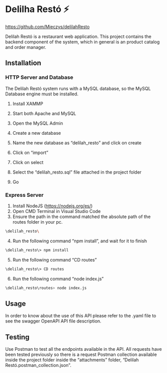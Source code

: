 # Delilha Restó :zap:
https://github.com/Mieczys/delilahResto


Delilah Restó is a restaurant web application. This project contains the backend component of the system, which in general is an product catalog and order manager.

## Installation

### HTTP Server and Database

The Delilah Restó system runs with a MySQL database, so the MySQL Database engine must be installed.

1. Install XAMMP

2. Start both Apache and MySQL

3. Open the MySQL Admin

4. Create a new database

5. Name the new database as “delilah_resto” and click on create

6. Click on “import”

7. Click on select

8. Select the “delilah_resto.sql” file attached in the project folder

9. Go


### Express Server

1. Install NodeJS (https://nodejs.org/es/)
2. Open CMD Terminal in Visual Studio Code
3. Ensure the path in the command matched the absolute path of the routes folder in your pc.

```bash
\delilah_resto\
```

4. Run the following command “npm install”, and wait for it to finish

```bash
\delilah_resto\> npm install
```

5. Run the following command “CD routes”

```bash
\delilah_resto\> CD routes
```

6. Run the following command “node index.js”

```bash
\delilah_resto\routes> node index.js
```

## Usage

In order to know about the use of this API please refer to the .yaml file to see the swagger OpenAPI API file description.

## Testing

Use Postman to test all the endpoints available in the API. All requests have been tested previously so there is a request Postman collection available inside the project folder inside the “attachments” folder, “Delilah Restó.postman_collection.json”.
